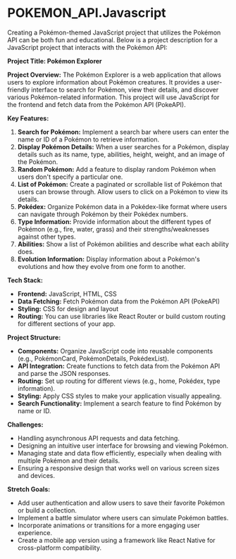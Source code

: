 # POKEMON_API.Javascript
Creating a Pokémon-themed JavaScript project that utilizes the Pokémon API can be both fun and educational. Below is a project description for a JavaScript project that interacts with the Pokémon API:

**Project Title: Pokémon Explorer**

**Project Overview:**
The Pokémon Explorer is a web application that allows users to explore information about Pokémon creatures. It provides a user-friendly interface to search for Pokémon, view their details, and discover various Pokémon-related information. This project will use JavaScript for the frontend and fetch data from the Pokémon API (PokeAPI).

**Key Features:**
1. **Search for Pokémon:** Implement a search bar where users can enter the name or ID of a Pokémon to retrieve information.
2. **Display Pokémon Details:** When a user searches for a Pokémon, display details such as its name, type, abilities, height, weight, and an image of the Pokémon.
3. **Random Pokémon:** Add a feature to display random Pokémon when users don't specify a particular one.
4. **List of Pokémon:** Create a paginated or scrollable list of Pokémon that users can browse through. Allow users to click on a Pokémon to view its details.
5. **Pokédex:** Organize Pokémon data in a Pokédex-like format where users can navigate through Pokémon by their Pokédex numbers.
6. **Type Information:** Provide information about the different types of Pokémon (e.g., fire, water, grass) and their strengths/weaknesses against other types.
7. **Abilities:** Show a list of Pokémon abilities and describe what each ability does.
8. **Evolution Information:** Display information about a Pokémon's evolutions and how they evolve from one form to another.

**Tech Stack:**
- **Frontend:** JavaScript, HTML, CSS
- **Data Fetching:** Fetch Pokémon data from the Pokémon API (PokeAPI)
- **Styling:** CSS for design and layout
- **Routing:** You can use libraries like React Router or build custom routing for different sections of your app.

**Project Structure:**
- **Components:** Organize JavaScript code into reusable components (e.g., PokémonCard, PokémonDetails, PokédexList).
- **API Integration:** Create functions to fetch data from the Pokémon API and parse the JSON responses.
- **Routing:** Set up routing for different views (e.g., home, Pokédex, type information).
- **Styling:** Apply CSS styles to make your application visually appealing.
- **Search Functionality:** Implement a search feature to find Pokémon by name or ID.

**Challenges:**
- Handling asynchronous API requests and data fetching.
- Designing an intuitive user interface for browsing and viewing Pokémon.
- Managing state and data flow efficiently, especially when dealing with multiple Pokémon and their details.
- Ensuring a responsive design that works well on various screen sizes and devices.

**Stretch Goals:**
- Add user authentication and allow users to save their favorite Pokémon or build a collection.
- Implement a battle simulator where users can simulate Pokémon battles.
- Incorporate animations or transitions for a more engaging user experience.
- Create a mobile app version using a framework like React Native for cross-platform compatibility.
